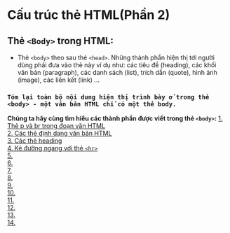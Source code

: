 # Cấu trúc thẻ HTML(Phần 2)
## Thẻ `<Body>` trong HTML:  
- Thẻ `<body>` theo sau thẻ `<head>`. Những thành phần hiện thị tới người dùng phải đưa vào thẻ này ví dụ như: các tiêu đề (heading), các khối văn bản (paragraph), các danh sách (list), trích dẫn (quote), hình ảnh (image), các liên kết (link) ... 
### `Tóm lại toàn bộ nội dung hiện thị trình bày ở trong thẻ <body> - một văn bản HTML chỉ có một thẻ body.`  
 **Chúng ta hãy cùng tìm hiểu các thành phần được viết trong thẻ `<body>`:**
  [1. Thẻ p và br trong đoạn văn HTML](https://github.com/huynhdn147/How-to-learn-HTML/blob/master/HTML/HeaderHTML.md)  
  [2. Các thẻ định dạng văn bản HTML](https://github.com/huynhdn147/How-to-learn-HTML/blob/master/HTML/HeaderHTML.md)  
  [3. Các thẻ heading](https://github.com/huynhdn147/How-to-learn-HTML/blob/master/HTML/HeaderHTML.md)  
  [4. Kẻ đường ngang với thẻ `<hr>`](https://github.com/huynhdn147/How-to-learn-HTML/blob/master/HTML/HeaderHTML.md)  
  [5. ](https://github.com/huynhdn147/How-to-learn-HTML/blob/master/HTML/HeaderHTML.md)  
  [6. ](https://github.com/huynhdn147/How-to-learn-HTML/blob/master/HTML/HeaderHTML.md)  
  [7. ](https://github.com/huynhdn147/How-to-learn-HTML/blob/master/HTML/HeaderHTML.md)  
  [8. ](https://github.com/huynhdn147/How-to-learn-HTML/blob/master/HTML/HeaderHTML.md)  
  [9. ](https://github.com/huynhdn147/How-to-learn-HTML/blob/master/HTML/HeaderHTML.md)  
  [10. ](https://github.com/huynhdn147/How-to-learn-HTML/blob/master/HTML/HeaderHTML.md)  
  [11. ](https://github.com/huynhdn147/How-to-learn-HTML/blob/master/HTML/HeaderHTML.md)  
  [12. ](https://github.com/huynhdn147/How-to-learn-HTML/blob/master/HTML/HeaderHTML.md)  
  [13. ](https://github.com/huynhdn147/How-to-learn-HTML/blob/master/HTML/HeaderHTML.md)  
  [14. ](https://github.com/huynhdn147/How-to-learn-HTML/blob/master/HTML/HeaderHTML.md)  

